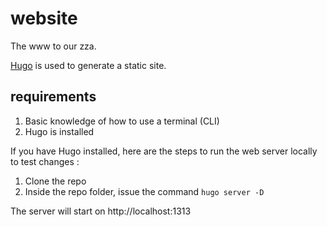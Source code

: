 # website

The www to our zza.

[Hugo](https://gohugo.io/getting-started/quick-start/) is used to generate a static site. 

## requirements
1. Basic knowledge of how to use a terminal (CLI)
2. Hugo is installed

If you have Hugo installed, here are the steps to run the web server locally to test changes :
1. Clone the repo
2. Inside the repo folder, issue the command ```hugo server -D```

The server will start on http://localhost:1313
